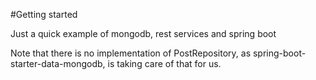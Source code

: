 #Getting started

Just a quick example of mongodb, rest services and spring boot

Note that there is no implementation of PostRepository, as spring-boot-starter-data-mongodb, is taking care of that for us.

